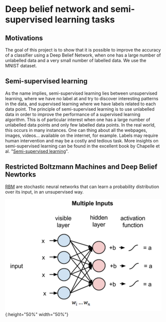 # Deep belief network and semi-supervised learning tasks
## Motivations
The goal of this project is to show that it is possible to improve the accuracy of a classifier using a Deep Belief Network, when one has a large number of unlabelled data and a very small number of labelled data. We use the MNIST dataset.
## Semi-supervised learning
As the name implies, semi-supervised learning lies between unsupervised learning, where we have no label at and try to discover interesting patterns in the data, and supervised learning where we have labels related to each data point. The principle of semi-supervised learning is to use unlabelled data in order to improve the performance of a supervised learning algorithm. This is of particular interest when one has a large number of unlabelled data points and only few labelled data points. In the real world, this occurs in many instances. One can thing about all the webpages, images, videos... available on the internet, for example. Labels may require human intervention and may be a costly and tedious task. More insights on semi-supervised learning can be found in the excellent book by Chapelle et al. "[Semi-supervised learning](http://www.acad.bg/ebook/ml/MITPress-%20SemiSupervised%20Learning.pdf)".
## Restricted Boltzmann Machines and Deep Belief Newtorks
[RBM](https://en.wikipedia.org/wiki/Restricted_Boltzmann_machine) are stochastic neural networks that can learn a probability distribution over its input, in an unsupervised way.

![alt text](rbm.png){:height="50%" width="50%"}<!-- .element height="50%" width="50%" -->
